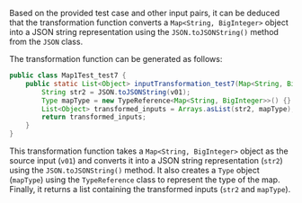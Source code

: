 Based on the provided test case and other input pairs, it can be deduced that the transformation function converts a `Map<String, BigInteger>` object into a JSON string representation using the `JSON.toJSONString()` method from the `JSON` class.

The transformation function can be generated as follows:

```java
public class Map1Test_test7 {
    public static List<Object> inputTransformation_test7(Map<String, BigInteger> v01) {
        String str2 = JSON.toJSONString(v01);
        Type mapType = new TypeReference<Map<String, BigInteger>>() {}.getType();
        List<Object> transformed_inputs = Arrays.asList(str2, mapType);
        return transformed_inputs;
    }
}
```

This transformation function takes a `Map<String, BigInteger>` object as the source input (`v01`) and converts it into a JSON string representation (`str2`) using the `JSON.toJSONString()` method. It also creates a `Type` object (`mapType`) using the `TypeReference` class to represent the type of the map. Finally, it returns a list containing the transformed inputs (`str2` and `mapType`).